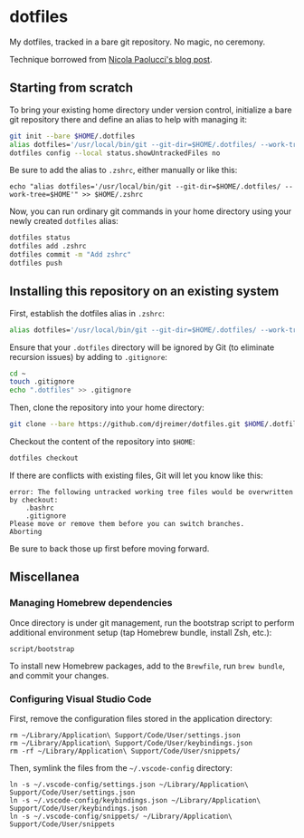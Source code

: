# dotfiles

My dotfiles, tracked in a bare git repository. No magic, no ceremony.

Technique borrowed from [Nicola Paolucci's blog post](https://developer.atlassian.com/blog/2016/02/best-way-to-store-dotfiles-git-bare-repo/).

## Starting from scratch

To bring your existing home directory under version control, initialize a bare
git repository there and define an alias to help with managing it:

```sh
git init --bare $HOME/.dotfiles
alias dotfiles='/usr/local/bin/git --git-dir=$HOME/.dotfiles/ --work-tree=$HOME'
dotfiles config --local status.showUntrackedFiles no
```

Be sure to add the alias to `.zshrc`, either manually or like this:

```
echo "alias dotfiles='/usr/local/bin/git --git-dir=$HOME/.dotfiles/ --work-tree=$HOME'" >> $HOME/.zshrc
```

Now, you can run ordinary git commands in your home directory using your newly
created `dotfiles` alias:

```sh
dotfiles status
dotfiles add .zshrc
dotfiles commit -m "Add zshrc"
dotfiles push
```

## Installing this repository on an existing system

First, establish the dotfiles alias in `.zshrc`:

```sh
alias dotfiles='/usr/local/bin/git --git-dir=$HOME/.dotfiles/ --work-tree=$HOME'
```

Ensure that your `.dotfiles` directory will be ignored by Git (to eliminate
recursion issues) by adding to `.gitignore`:

```sh
cd ~
touch .gitignore
echo ".dotfiles" >> .gitignore
```

Then, clone the repository into your home directory:

```sh
git clone --bare https://github.com/djreimer/dotfiles.git $HOME/.dotfiles
```

Checkout the content of the repository into `$HOME`:

```sh
dotfiles checkout
```

If there are conflicts with existing files, Git will let you know like this:

```
error: The following untracked working tree files would be overwritten by checkout:
    .bashrc
    .gitignore
Please move or remove them before you can switch branches.
Aborting
```

Be sure to back those up first before moving forward.

## Miscellanea

### Managing Homebrew dependencies

Once directory is under git management, run the bootstrap script to
perform additional environment setup (tap Homebrew bundle, install Zsh, etc.):

```
script/bootstrap
```

To install new Homebrew packages, add to the `Brewfile`, run `brew bundle`,
and commit your changes.

### Configuring Visual Studio Code

First, remove the configuration files stored in the application directory:

```
rm ~/Library/Application\ Support/Code/User/settings.json
rm ~/Library/Application\ Support/Code/User/keybindings.json
rm -rf ~/Library/Application\ Support/Code/User/snippets/
```

Then, symlink the files from the `~/.vscode-config` directory:

```
ln -s ~/.vscode-config/settings.json ~/Library/Application\ Support/Code/User/settings.json
ln -s ~/.vscode-config/keybindings.json ~/Library/Application\ Support/Code/User/keybindings.json
ln -s ~/.vscode-config/snippets/ ~/Library/Application\ Support/Code/User/snippets
```
